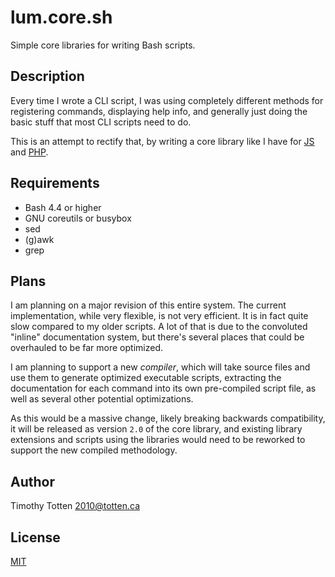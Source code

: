 # lum.core.sh

Simple core libraries for writing Bash scripts.

## Description

Every time I wrote a CLI script, I was using completely different methods
for registering commands, displaying help info, and generally just doing
the basic stuff that most CLI scripts need to do.

This is an attempt to rectify that, by writing a core library like I have
for [JS](https://github.com/supernovus/lum.core.js) 
and [PHP](https://github.com/supernovus/lum.core.php).

## Requirements

- Bash 4.4 or higher
- GNU coreutils or busybox
- sed
- (g)awk
- grep

## Plans

I am planning on a major revision of this entire system.
The current implementation, while very flexible, is not very efficient.
It is in fact quite slow compared to my older scripts.
A lot of that is due to the convoluted "inline" documentation system, but
there's several places that could be overhauled to be far more optimized.

I am planning to support a new _compiler_, which will take source files and 
use them to generate optimized executable scripts, extracting the documentation
for each command into its own pre-compiled script file, as well as several 
other potential optimizations.

As this would be a massive change, likely breaking backwards compatibility,
it will be released as version `2.0` of the core library, and existing
library extensions and scripts using the libraries would need to be reworked to
support the new compiled methodology.

## Author

Timothy Totten <2010@totten.ca>

## License

[MIT](https://spdx.org/licenses/MIT.html)
